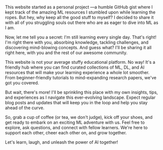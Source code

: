 This website started as a personal project —a humble GitHub gist where I kept track of the amazing ML resources I stumbled upon while learning the ropes. But hey, why keep all the good stuff to myself? I decided to share it with all of you struggling souls out there who are as eager to dive into ML as I am.
  

Now, let me tell you a secret: I'm still learning every single day. That's right! I'm right there with you, absorbing knowledge, tackling challenges, and discovering mind-blowing concepts. And guess what? I'll be sharing it all right here, with you and the rest of our awesome community.


This website is not your average stuffy educational platform. No way! It's a friendly hub where you can find curated collections of ML, DL, and AI resources that will make your learning experience a whole lot smoother. From beginner-friendly tutorials to mind-expanding research papers, we've got you covered.

  
But wait, there's more! I'll be sprinkling this place with my own insights, tips, and experiences as I navigate this ever-evolving landscape. Expect regular blog posts and updates that will keep you in the loop and help you stay ahead of the curve.

  
So, grab a cup of coffee (or tea, we don't judge), kick off your shoes, and get ready to embark on an exciting ML adventure with us. Feel free to explore, ask questions, and connect with fellow learners. We're here to support each other, cheer each other on, and grow together.

  

Let's learn, laugh, and unleash the power of AI together!